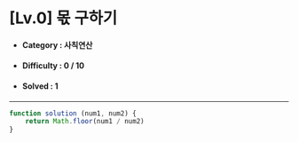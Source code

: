 # [Lv.0] 몫 구하기
* #### Category : 사칙연산 
* #### Difficulty : 0 / 10  
* #### Solved : 1

<hr />

```js
function solution (num1, num2) {
	return Math.floor(num1 / num2)
}
```